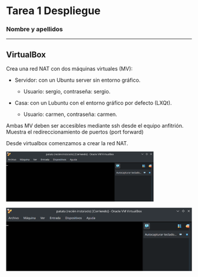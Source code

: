 # Tarea 1 Despliegue

### Nombre y apellidos

---
## VirtualBox
Crea una red NAT con dos máquinas virtuales (MV):

* Servidor: con un Ubuntu server sin entorno gráfico.

  * Usuario: sergio, contraseña: sergio.

* Casa: con un Lubuntu con el entorno gráfico por defecto (LXQt).

  * Usuario: carmen, contraseña: carmen.

Ambas MV deben ser accesibles mediante ssh desde el equipo anfitrión.
Muestra el redireccionamiento de puertos (port forward)

Desde virtualbox comenzamos a crear la red NAT.

<img src="img/01_vbox.png" width="400px">

![](/img/01_vbox.png)